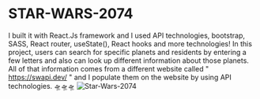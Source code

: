 # STAR-WARS-2074

I built it with React.Js framework and I used API technologies, bootstrap, SASS, React router, useState(), React hooks and more technologies! In this project, users can search for specific planets and residents by entering a few letters and also can look up different information about those planets.
All of that information comes from a different website called " https://swapi.dev/ " and I populate them on the website by using API technologies.
🛸🛸🛸
![Star-Wars-2074](https://user-images.githubusercontent.com/92408864/187702334-2cde1c5c-22aa-4be4-8b8c-b0e58842ed6f.png)
